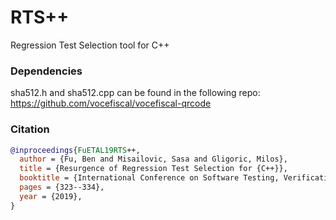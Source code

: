 # RTS++
Regression Test Selection tool for C++

### Dependencies

sha512.h and sha512.cpp can be found in the following repo:
https://github.com/vocefiscal/vocefiscal-qrcode

### Citation

```bibtex
@inproceedings{FuETAL19RTS++,
  author = {Fu, Ben and Misailovic, Sasa and Gligoric, Milos},
  title = {Resurgence of Regression Test Selection for {C++}},
  booktitle = {International Conference on Software Testing, Verification, and Validation},
  pages = {323--334},
  year = {2019},
}
```
